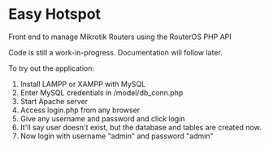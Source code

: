# Easy Hotspot
Front end to manage Mikrotik Routers using the RouterOS PHP API 

Code is still a work-in-progress. Documentation will follow later.

To try out the application:
1. Install LAMPP or XAMPP with MySQL
2. Enter MySQL credentials in <ProjectDirectory>/model/db_conn.php
3. Start Apache server
4. Access login.php from any browser
5. Give any username and password and click login
6. It'll say user doesn't exist, but the database and tables are created now.
7. Now login with username "admin" and password "admin"